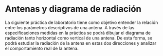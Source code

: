 # Antenas y diagrama de radiación
La siguiente práctica de laboratorio tiene como objetivo entender la relación entre los
parámetros descriptivos de una antena. A través de las especificaciones medidas en la
práctica se podrá dibujar el diagrama de radiación tanto horizontal como vertical de una
antena. De esta forma, se podrá estudiar la radiación de la antena en estas dos direcciones y
analizar el comportamiento real de la antena.